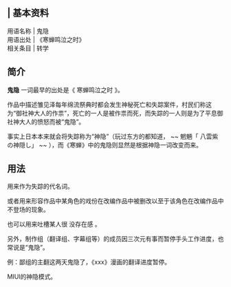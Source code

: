 |  **基本资料**  
---  
用语名称  |  鬼隐   
用语出处  |  《寒蝉鸣泣之时》   
相关条目  |  转学   
  
##  简介

**鬼隐** 一词最早的出处是《  寒蝉鸣泣之时  》。

作品中描述雏见泽每年绵流祭典时都会发生神秘死亡和失踪案件，村民们称这为“御社神大人的作祟”，死亡的一人是被作祟而死，而失踪的一人则是为了平息御社神大人的愤怒而被“鬼隐”。

事实上日本本来就会将失踪称为“神隐”（玩过东方的都知道， ~~ 魍魎「  八雲紫  の神隠し」  ~~ ），而《寒蝉》中的鬼隐则显然是根据神隐一词改变而来。

##  用法

用来作为失踪的代名词。

或者用来形容作品中某角色的戏份在改编作品中被删改以至于该角色在改编作品中不登场的现象。

也可以用来吐槽某人很  没存在感  。

另外，制作组（翻译组、字幕组等）的成员因三次元有事而暂停手头工作进度，也常说是“鬼隐”。

例：鄙组的主翻这两天鬼隐了，《xxx》漫画的翻译进度暂停。

MIUI的神隐模式。

